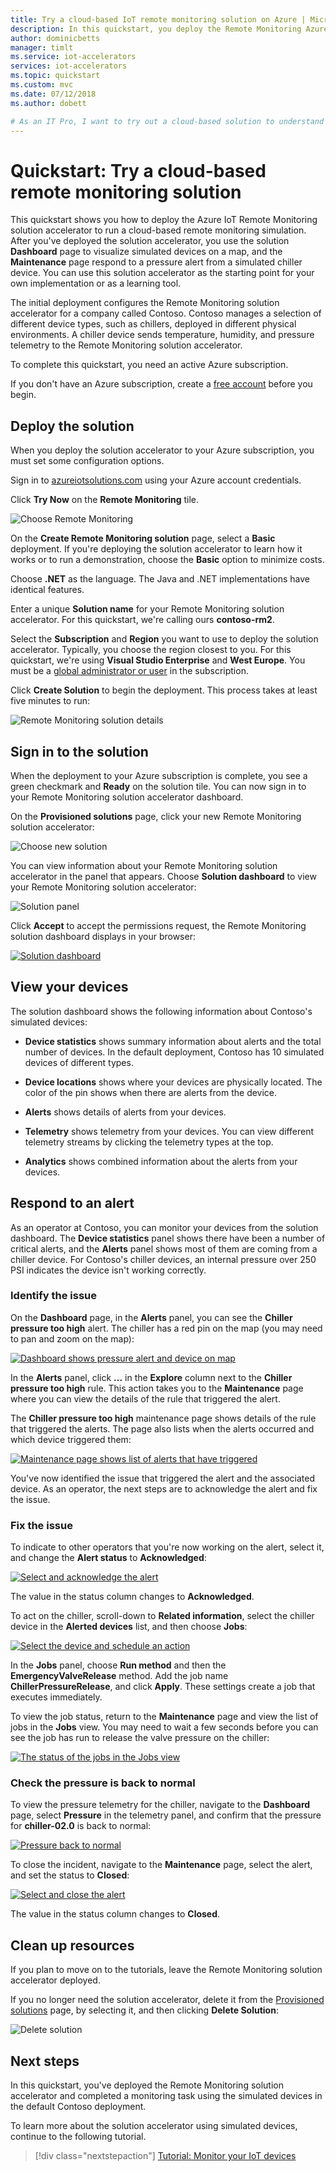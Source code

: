 ```yaml
---
title: Try a cloud-based IoT remote monitoring solution on Azure | Microsoft Docs
description: In this quickstart, you deploy the Remote Monitoring Azure IoT solution accelerator, and sign in to and use the solution dashboard.
author: dominicbetts
manager: timlt
ms.service: iot-accelerators
services: iot-accelerators
ms.topic: quickstart
ms.custom: mvc
ms.date: 07/12/2018
ms.author: dobett

# As an IT Pro, I want to try out a cloud-based solution to understand how I can monitor my IoT devices.
---
```


# Quickstart: Try a cloud-based remote monitoring solution

This quickstart shows you how to deploy the Azure IoT Remote Monitoring solution accelerator to run a cloud-based remote monitoring simulation. After you've deployed the solution accelerator, you use the solution **Dashboard** page to visualize simulated devices on a map, and the **Maintenance** page respond to a pressure alert from a simulated chiller device. You can use this solution accelerator as the starting point for your own implementation or as a learning tool.

The initial deployment configures the Remote Monitoring solution accelerator for a company called Contoso. Contoso manages a selection of different device types, such as chillers, deployed in different physical environments. A chiller device sends temperature, humidity, and pressure telemetry to the Remote Monitoring solution accelerator.

To complete this quickstart, you need an active Azure subscription.

If you don't have an Azure subscription, create a [free account](https://azure.microsoft.com/free/?WT.mc_id=A261C142F) before you begin.

## Deploy the solution

When you deploy the solution accelerator to your Azure subscription, you must set some configuration options.

Sign in to [azureiotsolutions.com](https://www.azureiotsolutions.com/Accelerators) using your Azure account credentials.

Click **Try Now** on the **Remote Monitoring** tile.

![Choose Remote Monitoring](./media/quickstart-remote-monitoring-deploy/remotemonitoring.png)

On the **Create Remote Monitoring solution** page, select a **Basic** deployment. If you're deploying the solution accelerator to learn how it works or to run a demonstration, choose the **Basic** option to minimize costs.

Choose **.NET** as the language. The Java and .NET implementations have identical features.

Enter a unique **Solution name** for your Remote Monitoring solution accelerator. For this quickstart, we're calling ours **contoso-rm2**.

Select the **Subscription** and **Region** you want to use to deploy the solution accelerator. Typically, you choose the region closest to you. For this quickstart, we're using **Visual Studio Enterprise** and **West Europe**. You must be a [global administrator or user](iot-accelerators-permissions.md) in the subscription.

Click **Create Solution** to begin the deployment. This process takes at least five minutes to run:

![Remote Monitoring solution details](./media/quickstart-remote-monitoring-deploy/createform.png)

## Sign in to the solution

When the deployment to your Azure subscription is complete, you see a green checkmark and **Ready** on the solution tile. You can now sign in to your Remote Monitoring solution accelerator dashboard.

On the **Provisioned solutions** page, click your new Remote Monitoring solution accelerator:

![Choose new solution](./media/quickstart-remote-monitoring-deploy/choosenew.png)

You can view information about your Remote Monitoring solution accelerator in the panel that appears. Choose **Solution dashboard** to view your Remote Monitoring solution accelerator:

![Solution panel](./media/quickstart-remote-monitoring-deploy/solutionpanel.png)

Click **Accept** to accept the permissions request, the Remote Monitoring solution dashboard displays in your browser:

[![Solution dashboard](./media/quickstart-remote-monitoring-deploy/solutiondashboard-inline.png)](./media/quickstart-remote-monitoring-deploy/solutiondashboard-expanded.png#lightbox)

## View your devices

The solution dashboard shows the following information about Contoso's simulated devices:

* **Device statistics** shows summary information about alerts and the total number of devices. In the default deployment, Contoso has 10 simulated devices of different types.

* **Device locations** shows where your devices are physically located. The color of the pin shows when there are alerts from the device.

* **Alerts** shows details of alerts from your devices.

* **Telemetry** shows telemetry from your devices. You can view different telemetry streams by clicking the telemetry types at the top.

* **Analytics** shows combined information about the alerts from your devices.

## Respond to an alert

As an operator at Contoso, you can monitor your devices from the solution dashboard. The **Device statistics** panel shows there have been a number of critical alerts, and the **Alerts** panel shows most of them are coming from a chiller device. For Contoso's chiller devices, an internal pressure over 250 PSI indicates the device isn't working correctly.

### Identify the issue

On the **Dashboard** page, in the **Alerts** panel, you can see the **Chiller pressure too high** alert. The chiller has a red pin on the map (you may need to pan and zoom on the map):

[![Dashboard shows pressure alert and device on map](./media/quickstart-remote-monitoring-deploy/dashboardalarm-inline.png)](./media/quickstart-remote-monitoring-deploy/dashboardalarm-expanded.png#lightbox)

In the **Alerts** panel, click **...** in the **Explore** column next to the **Chiller pressure too high** rule. This action takes you to the **Maintenance** page where you can view the details of the rule that triggered the alert.

The **Chiller pressure too high** maintenance page shows details of the rule that triggered the alerts. The page also lists when the alerts occurred and which device triggered them:

[![Maintenance page shows list of alerts that have triggered](./media/quickstart-remote-monitoring-deploy/maintenancealarmlist-inline.png)](./media/quickstart-remote-monitoring-deploy/maintenancealarmlist-expanded.png#lightbox)

You've now identified the issue that triggered the alert and the associated device. As an operator, the next steps are to acknowledge the alert and fix the issue.

### Fix the issue

To indicate to other operators that you're now working on the alert, select it, and change the **Alert status** to **Acknowledged**:

[![Select and acknowledge the alert](./media/quickstart-remote-monitoring-deploy/maintenanceacknowledge-inline.png)](./media/quickstart-remote-monitoring-deploy/maintenanceacknowledge-expanded.png#lightbox)

The value in the status column changes to **Acknowledged**.

To act on the chiller, scroll-down to **Related information**, select the chiller device in the **Alerted devices** list, and then choose **Jobs**:

[![Select the device and schedule an action](./media/quickstart-remote-monitoring-deploy/maintenanceschedule-inline.png)](./media/quickstart-remote-monitoring-deploy/maintenanceschedule-expanded.png#lightbox)

In the **Jobs** panel, choose **Run method** and then the **EmergencyValveRelease** method. Add the job name **ChillerPressureRelease**, and click **Apply**. These settings create a job that executes immediately.

To view the job status, return to the **Maintenance** page and view the list of jobs in the **Jobs** view. You may need to wait a few seconds before you can see the job has run to release the valve pressure on the chiller:

[![The status of the jobs in the Jobs view](./media/quickstart-remote-monitoring-deploy/maintenancerunningjob-inline.png)](./media/quickstart-remote-monitoring-deploy/maintenancerunningjob-expanded.png#lightbox)

### Check the pressure is back to normal

To view the pressure telemetry for the chiller, navigate to the **Dashboard** page, select **Pressure** in the telemetry panel, and confirm that the pressure for **chiller-02.0** is back to normal:

[![Pressure back to normal](./media/quickstart-remote-monitoring-deploy/pressurenormal-inline.png)](./media/quickstart-remote-monitoring-deploy/pressurenormal-expanded.png#lightbox)

To close the incident, navigate to the **Maintenance** page, select the alert, and set the status to **Closed**:

[![Select and close the alert](./media/quickstart-remote-monitoring-deploy/maintenanceclose-inline.png)](./media/quickstart-remote-monitoring-deploy/maintenanceclose-expanded.png#lightbox)

The value in the status column changes to **Closed**.

## Clean up resources

If you plan to move on to the tutorials, leave the Remote Monitoring solution accelerator deployed.

If you no longer need the solution accelerator, delete it from the [Provisioned solutions](https://www.azureiotsolutions.com/Accelerators#dashboard) page, by selecting it, and then clicking **Delete Solution**:

![Delete solution](media/quickstart-remote-monitoring-deploy/deletesolution.png)

## Next steps

In this quickstart, you've deployed the Remote Monitoring solution accelerator and completed a monitoring task using the simulated devices in the default Contoso deployment.

To learn more about the solution accelerator using simulated devices, continue to the following tutorial.

> [!div class="nextstepaction"]
> [Tutorial: Monitor your IoT devices](iot-accelerators-remote-monitoring-monitor.md)